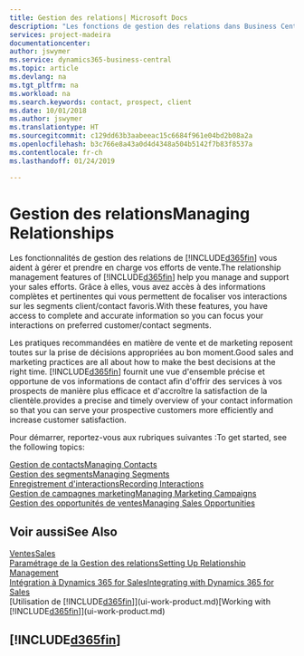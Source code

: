 ```yaml
---
title: Gestion des relations| Microsoft Docs
description: "Les fonctions de gestion des relations dans Business Central prennent en charge vos efforts en matière de vente et vous permettent d'accéder à des informations sur les contacts et les prospects afin de pouvoir servir vos clients efficacement."
services: project-madeira
documentationcenter: 
author: jswymer
ms.service: dynamics365-business-central
ms.topic: article
ms.devlang: na
ms.tgt_pltfrm: na
ms.workload: na
ms.search.keywords: contact, prospect, client
ms.date: 10/01/2018
ms.author: jswymer
ms.translationtype: HT
ms.sourcegitcommit: c129dd63b3aabeeac15c6684f961e04bd2b08a2a
ms.openlocfilehash: b3c766e8a43a0d4d4348a504b5142f7b83f8537a
ms.contentlocale: fr-ch
ms.lasthandoff: 01/24/2019

---
```

# <a name="managing-relationships"></a><span data-ttu-id="2d5f7-103">Gestion des relations</span><span class="sxs-lookup"><span data-stu-id="2d5f7-103">Managing Relationships</span></span>
<span data-ttu-id="2d5f7-104">Les fonctionnalités de gestion des relations de [!INCLUDE[d365fin](includes/d365fin_md.md)] vous aident à gérer et prendre en charge vos efforts de vente.</span><span class="sxs-lookup"><span data-stu-id="2d5f7-104">The relationship management features of [!INCLUDE[d365fin](includes/d365fin_md.md)] help you manage and support your sales efforts.</span></span> <span data-ttu-id="2d5f7-105">Grâce à elles, vous avez accès à des informations complètes et pertinentes qui vous permettent de focaliser vos interactions sur les segments client/contact favoris.</span><span class="sxs-lookup"><span data-stu-id="2d5f7-105">With these features, you have access to complete and accurate information so you can focus your interactions on preferred customer/contact segments.</span></span>

<span data-ttu-id="2d5f7-106">Les pratiques recommandées en matière de vente et de marketing reposent toutes sur la prise de décisions appropriées au bon moment.</span><span class="sxs-lookup"><span data-stu-id="2d5f7-106">Good sales and marketing practices are all about how to make the best decisions at the right time.</span></span> [!INCLUDE[d365fin](includes/d365fin_md.md)] <span data-ttu-id="2d5f7-107">fournit une vue d'ensemble précise et opportune de vos informations de contact afin d'offrir des services à vos prospects de manière plus efficace et d'accroître la satisfaction de la clientèle.</span><span class="sxs-lookup"><span data-stu-id="2d5f7-107">provides a precise and timely overview of your contact information so that you can serve your prospective customers more efficiently and increase customer satisfaction.</span></span>

<span data-ttu-id="2d5f7-108">Pour démarrer, reportez-vous aux rubriques suivantes :</span><span class="sxs-lookup"><span data-stu-id="2d5f7-108">To get started, see the following topics:</span></span>

[<span data-ttu-id="2d5f7-109">Gestion de contacts</span><span class="sxs-lookup"><span data-stu-id="2d5f7-109">Managing Contacts</span></span>](marketing-contacts.md)  
[<span data-ttu-id="2d5f7-110">Gestion des segments</span><span class="sxs-lookup"><span data-stu-id="2d5f7-110">Managing Segments</span></span>](marketing-segments.md)  
[<span data-ttu-id="2d5f7-111">Enregistrement d'interactions</span><span class="sxs-lookup"><span data-stu-id="2d5f7-111">Recording Interactions</span></span>](marketing-interactions.md)  
[<span data-ttu-id="2d5f7-112">Gestion de campagnes marketing</span><span class="sxs-lookup"><span data-stu-id="2d5f7-112">Managing Marketing Campaigns</span></span>](marketing-campaigns.md)  
[<span data-ttu-id="2d5f7-113">Gestion des opportunités de ventes</span><span class="sxs-lookup"><span data-stu-id="2d5f7-113">Managing Sales Opportunities</span></span>](marketing-manage-sales-opportunities.md)

## <a name="see-also"></a><span data-ttu-id="2d5f7-114">Voir aussi</span><span class="sxs-lookup"><span data-stu-id="2d5f7-114">See Also</span></span>
[<span data-ttu-id="2d5f7-115">Ventes</span><span class="sxs-lookup"><span data-stu-id="2d5f7-115">Sales</span></span>](sales-manage-sales.md)  
[<span data-ttu-id="2d5f7-116">Paramétrage de la Gestion des relations</span><span class="sxs-lookup"><span data-stu-id="2d5f7-116">Setting Up Relationship Management</span></span>](marketing-setup-marketing.md)  
[<span data-ttu-id="2d5f7-117">Intégration à Dynamics 365 for Sales</span><span class="sxs-lookup"><span data-stu-id="2d5f7-117">Integrating with Dynamics 365 for Sales</span></span>](marketing-integrate-dynamicscrm.md)  
<span data-ttu-id="2d5f7-118">[Utilisation de [!INCLUDE[d365fin](includes/d365fin_md.md)]](ui-work-product.md)</span><span class="sxs-lookup"><span data-stu-id="2d5f7-118">[Working with [!INCLUDE[d365fin](includes/d365fin_md.md)]](ui-work-product.md)</span></span>  

## [!INCLUDE[d365fin](includes/free_trial_md.md)]  

